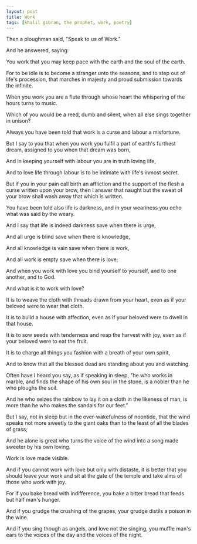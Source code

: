 ```yaml
---
layout: post
title: Work
tags: [khalil gibran, the prophet, work, poetry]
---
```


Then a ploughman said, "Speak to us of Work."

And he answered, saying:

You work that you may keep pace with the earth and the soul of the earth.

For to be idle is to become a stranger unto the seasons, and to step out of life's procession, that marches in majesty and proud submission towards the infinite.

When you work you are a flute through whose heart the whispering of the hours turns to music.

Which of you would be a reed, dumb and silent, when all else sings together in unison?

Always you have been told that work is a curse and labour a misfortune.

But I say to you that when you work you fulfil a part of earth's furthest dream, assigned to you when that dream was born,

And in keeping yourself with labour you are in truth loving life,

And to love life through labour is to be intimate with life's inmost secret.

But if you in your pain call birth an affliction and the support of the flesh a curse written upon your brow, then I answer that naught but the sweat of your brow shall wash away that which is written.

You have been told also life is darkness, and in your weariness you echo what was said by the weary.

And I say that life is indeed darkness save when there is urge,

And all urge is blind save when there is knowledge,

And all knowledge is vain save when there is work,

And all work is empty save when there is love;

And when you work with love you bind yourself to yourself, and to one another, and to God.

And what is it to work with love?

It is to weave the cloth with threads drawn from your heart, even as if your beloved were to wear that cloth.

It is to build a house with affection, even as if your beloved were to dwell in that house.

It is to sow seeds with tenderness and reap the harvest with joy, even as if your beloved were to eat the fruit.

It is to charge all things you fashion with a breath of your own spirit,

And to know that all the blessed dead are standing about you and watching.

Often have I heard you say, as if speaking in sleep, "he who works in marble, and finds the shape of his own soul in the stone, is a nobler than he who ploughs the soil.

And he who seizes the rainbow to lay it on a cloth in the likeness of man, is more than he who makes the sandals for our feet."

But I say, not in sleep but in the over-wakefulness of noontide, that the wind speaks not more sweetly to the giant oaks than to the least of all the blades of grass;

And he alone is great who turns the voice of the wind into a song made sweeter by his own loving.

Work is love made visible.

And if you cannot work with love but only with distaste, it is better that you should leave your work and sit at the gate of the temple and take alms of those who work with joy.

For if you bake bread with indifference, you bake a bitter bread that feeds but half man's hunger.

And if you grudge the crushing of the grapes, your grudge distils a poison in the wine.

And if you sing though as angels, and love not the singing, you muffle man's ears to the voices of the day and the voices of the night.
